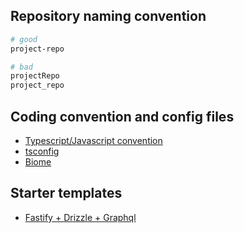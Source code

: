 ## Repository naming convention 

```sh
# good
project-repo

# bad
projectRepo
project_repo
```


## Coding convention and config files

- [Typescript/Javascript convention](../typescript.md)
- [tsconfig](../files/tsconfig)
- [Biome](../files/biome.json)


## Starter templates

- [Fastify + Drizzle + Graphql](https://github.com/SchoiceHabsida/fastify-graphql-template)
